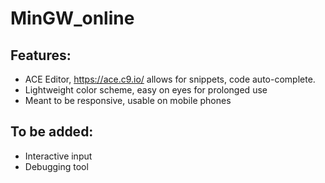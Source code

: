 # MinGW_online

## Features:

- ACE Editor, https://ace.c9.io/ allows for snippets, code auto-complete.
- Lightweight color scheme, easy on eyes for prolonged use
- Meant to be responsive, usable on mobile phones


## To be added:

- Interactive input
- Debugging tool
